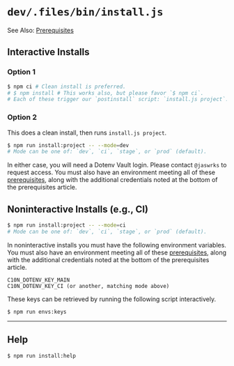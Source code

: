 # `dev/.files/bin/install.js`

See Also: [Prerequisites](./prerequisites.md)

## Interactive Installs

### Option 1

```bash
$ npm ci # Clean install is preferred.
# $ npm install # This works also, but please favor `$ npm ci`.
# Each of these trigger our `postinstall` script: `install.js project`.
```

### Option 2

This does a clean install, then runs `install.js project`.

```bash
$ npm run install:project -- --mode=dev
# Mode can be one of: `dev`, `ci`, `stage`, or `prod` (default).
```

In either case, you will need a Dotenv Vault login. Please contact `@jaswrks` to request access. You must also have an environment meeting all of these [prerequisites](./prerequisites.md), along with the additional credentials noted at the bottom of the prerequisites article.

## Noninteractive Installs (e.g., CI)

```bash
$ npm run install:project -- --mode=ci
# Mode can be one of: `dev`, `ci`, `stage`, or `prod` (default).
```

In noninteractive installs you must have the following environment variables. You must also have an environment meeting all of these [prerequisites](./prerequisites.md), along with the additional credentials noted at the bottom of the prerequisites article.

```
C10N_DOTENV_KEY_MAIN
C10N_DOTENV_KEY_CI (or another, matching mode above)
```

These keys can be retrieved by running the following script interactively.

```
$ npm run envs:keys
```

---

## Help

```bash
$ npm run install:help
```
